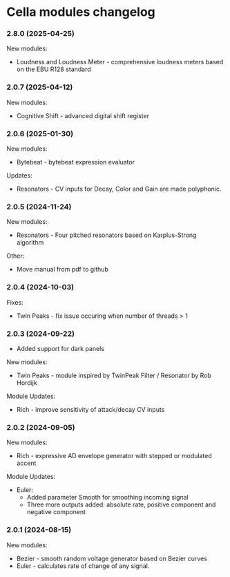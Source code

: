 # Cella modules changelog

### 2.8.0 (2025-04-25)

New modules:
* Loudness and Loudness Meter - comprehensive loudness meters based on the EBU R128 standard


### 2.0.7 (2025-04-12)

New modules:
* Cognitive Shift - advanced digital shift register

### 2.0.6 (2025-01-30)

New modules:
* Bytebeat - bytebeat expression evaluator

Updates:
* Resonators - CV inputs for Decay, Color and Gain are made polyphonic.

### 2.0.5 (2024-11-24)

New modules:
* Resonators - Four pitched resonators based on Karplus-Strong algorithm

Other:
* Move manual from pdf to github

### 2.0.4 (2024-10-03)

Fixes:
* Twin Peaks - fix issue occuring when number of threads > 1

### 2.0.3 (2024-09-22)
* Added support for dark panels

New modules:
* Twin Peaks - module inspired by TwinPeak Filter / Resonator by Rob Hordijk

Module Updates:
* Rich - improve sensitivity of attack/decay CV inputs

### 2.0.2 (2024-09-05)
New modules:
* Rich - expressive AD envelope generator with stepped or modulated accent

Module Updates:
* Euler:
  * Added parameter Smooth for smoothing incoming signal
  * Three more outputs added: absolute rate, positive component and negative component


### 2.0.1 (2024-08-15)
New modules:
* Bezier - smooth random voltage generator based on Bezier curves
* Euler - calculates rate of change of any signal.

